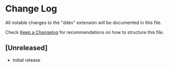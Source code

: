 # Change Log
All notable changes to the "ddev" extension will be documented in this file.

Check [Keep a Changelog](http://keepachangelog.com/) for recommendations on how to structure this file.

## [Unreleased]
- Initial release